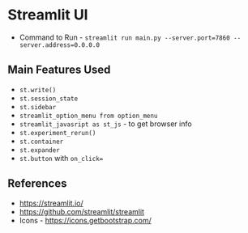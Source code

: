 # Streamlit UI

- Command to Run - `streamlit run main.py --server.port=7860 --server.address=0.0.0.0`

## Main Features Used

- `st.write()`
- `st.session_state`
- `st.sidebar`
- `streamlit_option_menu from option_menu`
- `streamlit_javasript as st_js` - to get browser info
- `st.experiment_rerun()`
- `st.container`
- `st.expander`
- `st.button` with `on_click=`


## References

- https://streamlit.io/
- https://github.com/streamlit/streamlit
- Icons - https://icons.getbootstrap.com/